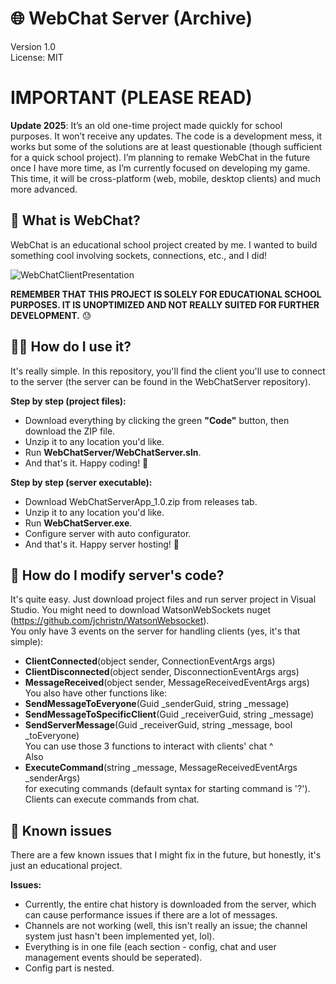 # 🌐 WebChat Server (Archive)
Version 1.0  
License: MIT

# IMPORTANT (PLEASE READ)
**Update 2025**: It’s an old one-time project made quickly for school purposes. It won’t receive any updates. The code is a development mess, it works but some of the solutions are at least questionable (though sufficient for a quick school project).
I’m planning to remake WebChat in the future once I have more time, as I’m currently focused on developing my game. This time, it will be cross-platform (web, mobile, desktop clients) and much more advanced.



## 📝 What is WebChat?
WebChat is an educational school project created by me. I wanted to build something cool involving sockets, connections, etc., and I did!

![WebChatClientPresentation](https://github.com/user-attachments/assets/6790c414-26cc-4a48-91b9-6378a798fa5b)


**REMEMBER THAT THIS PROJECT IS SOLELY FOR EDUCATIONAL SCHOOL PURPOSES.
IT IS UNOPTIMIZED AND NOT REALLY SUITED FOR FURTHER DEVELOPMENT.** 😓

## 🕵🏻 How do I use it?
It's really simple. In this repository, you'll find the client you'll use to connect to the server (the server can be found in the WebChatServer repository).

**Step by step (project files):**
- Download everything by clicking the green **"Code"** button, then download the ZIP file.
- Unzip it to any location you'd like.
- Run **WebChatServer/WebChatServer.sln**.
- And that's it. Happy coding! 🥳

**Step by step (server executable):**
- Download WebChatServerApp_1.0.zip from releases tab.
- Unzip it to any location you'd like.
- Run **WebChatServer.exe**.
- Configure server with auto configurator.
- And that's it. Happy server hosting! 🥳

## 💉 How do I modify server's code?
It's quite easy. Just download project files and run server project in Visual Studio. You might need to download WatsonWebSockets nuget (https://github.com/jchristn/WatsonWebsocket).\
You only have 3 events on the server for handling clients (yes, it's that simple):
- **ClientConnected**(object sender, ConnectionEventArgs args)
- **ClientDisconnected**(object sender, DisconnectionEventArgs args)
- **MessageReceived**(object sender, MessageReceivedEventArgs args)
You also have other functions like:
- **SendMessageToEveryone**(Guid _senderGuid, string _message)
- **SendMessageToSpecificClient**(Guid _receiverGuid, string _message)
- **SendServerMessage**(Guid _receiverGuid, string _message, bool _toEveryone)
\
You can use those 3 functions to interact with clients' chat ^\
Also
- **ExecuteCommand**(string _message, MessageReceivedEventArgs _senderArgs)\
for executing commands (default syntax for starting command is '?'). Clients can execute commands from chat.

## 🔧 Known issues
There are a few known issues that I might fix in the future, but honestly, it's just an educational project.

**Issues:**
- Currently, the entire chat history is downloaded from the server, which can cause performance issues if there are a lot of messages.
- Channels are not working (well, this isn't really an issue; the channel system just hasn't been implemented yet, lol).
- Everything is in one file (each section - config, chat and user management events should be seperated).
- Config part is nested.
